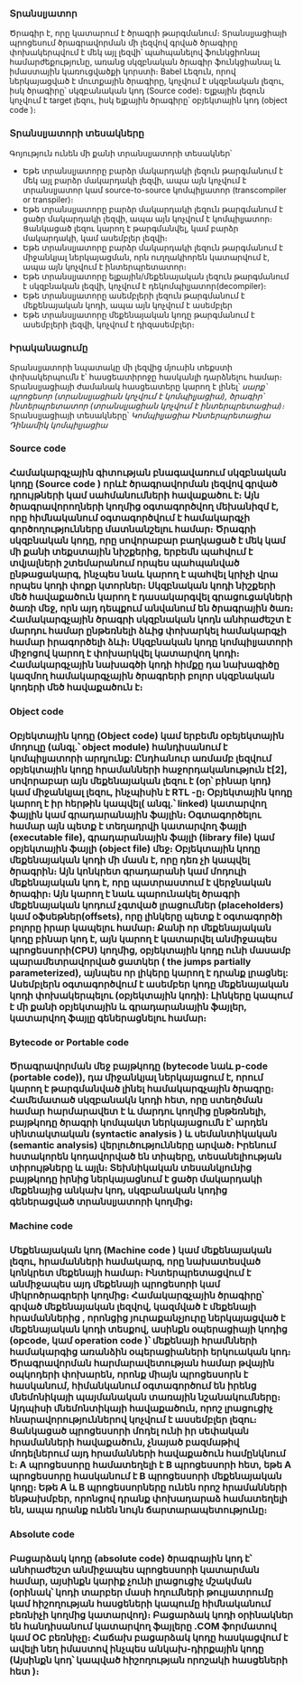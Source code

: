 <div>
    <h3> Տրանսլյատոր </h3>
    <p>
        Ծրագիր է, որը կատարում է ծրագրի թարգմանում։ Տրանսլյացիայի պրոցեսում ծրագրավորման մի լեզվով գրված ծրագիրը փոխակերպվում է մեկ այլ լեզվի՝ պահպանելով ֆունկցիոնալ համարժեքությունը, առանց սկզբնական ծրագիր ֆունկցիանալ և իմաստային կառուցվածքի կորստի։ Babel
        Լեզուն, որով ներկայացված է մուտքային ծրագիրը, կոչվում է սկզբնական լեզու, իսկ ծրագիրը՝ սկզբանական կոդ (Source code)։ Ելքային լեզուն կոչվում է target լեզու, իսկ ելքային ծրագիրը՝ օբյեկտային կոդ (object code )։
    <p>
    <h3>Տրանսլյատորի տեսակները</h3>
    Գոյություն ունեն մի քանի տրանսլյատորի տեսակներ՝
    <ul>
        <li> Եթե տրանսլյատորը բարձր մակարդակի լեզուն թարգմանում է մեկ այլ բարձր մակարդակի լեզվի, ապա այն կոչվում է տրանսլյատոր կամ source-to-source կոմպիլյատոր (transcompiler or transpiler)։</li>
        <li> Եթե տրանսլյատորը բարձր մակարդակի լեզուն թարգմանում է ցածր մակարդակի լեզվի, ապա այն կոչվում է կոմպիլյատոր։ Ցանկացած լեզու կարող է թարգմանվել, կամ բարձր մակարդակի, կամ ասեմբլեր լեզվի։</li>
        <li> Եթե տրանսլյատորը բարձր մակարդակի լեզուն թարգմանում է միջանկյալ ներկայացման, որն ուղղակիորեն կատարվում է, ապա այն կոչվում է ինտերպրետատոր։</li>
        <li>Եթե տրանսլյատորը ելքային/մեքենայական լեզուն թարգմանում է սկզբնական լեզվի, կոչվում է դեկոմպիլյատոր(decompiler)։</li>
        <li>Եթե տրանսլյատորը ասեմբլերի լեզուն թարգմանում է մեքենայական կոդի, ապա այն կոչվում է ասեմբլեր</li>
        <li>Եթե տրանսլյատորը մեքենայական կոդը թարգմանում է ասեմբլերի լեզվի, կոչվում է դիզասեմբլեր։</li>
    </ul>
    <h3>Իրականացումը</h3>
    Տրանսլյատորի նպատակը մի լեզվից մյուսին տեքստի փոխակերպումն է՝ հասցեատիրոջը հասկանլի դարձնելու համար։ Տրանսլյացիայի ժամանակ հասցեատերը կարող է լինել՝
    <i>սարք՝ պրոցեսոր (տրանսլյացիան կոչվում է կոմպիլյացիա),</i>
    <i>ծրագիր՝ ինտերպրետատոր (տրանսլյացիան կոչվում է ինտերպրետացիա)։</i>
    Տրանսլյացիայի տեսակները՝
    <i>Կոմպիլյացիա</i>
    <i>Ինտերպրետացիա</i>
    <i>Դինամիկ կոմպիլյացիա</i>
<div>

<div>
    <h3>Source code<h3>
    <p>
        Համակարգչային գիտության բնագավառում սկզբնական կոդը (Source code ) որևէ ծրագրավորման լեզվով գրված դրույթների կամ սահմանումների հավաքածու է։ Այն ծրագրավորողների կողմից օգտագործվող մեխանիզմ է, որը հիմնականում օգտագործվում է համակարգչի գործողությունները մատնանշելու համար։ Ծրագրի սկզբնական կոդը, որը սովորաբար բաղկացած է մեկ կամ մի քանի տեքստային նիշքերից, երբեմն պահվում է տվյալների շտեմարանում որպես պահպանված ընթացակարգ, ինչպես նաև կարող է պահվել կրիչի վրա որպես կոդի փոքր կտորներ։ Սկզբնական կոդի նիշքերի մեծ հավաքածուն կարող է դասակարգվել գրացուցակների ծառի մեջ, որն այդ դեպքում անվանում են ծրագրային ծառ։ Համակարգչային ծրագրի սկզբնական կոդն անհրաժեշտ է մարդու համար ընթեռնելի ձևից փոխարկել համակարգչի համար իրագործելի ձևի։ Սկզբնական կոդը կոմպիլյատորի միջոցով կարող է փոխարկվել կատարվող կոդի։ Համակարգչային նախագծի կոդի հիմքը դա նախագիծը կազմող համակարգչային ծրագրերի բոլոր սկզբնական կոդերի մեծ հավաքածուն է։
    </p>
</div>

<div>
    <h3>Object code<h3>
    <p>
        Օբյեկտային կոդը (Object code) կամ երբեմն օբեյեկտային մոդուլը (անգլ.՝ object module) հանդիսանում է կոմպիլյատորի արդյունք: Ընդհանուր առմամբ լեզվում օբյեկտային կոդը հրամանների հաջորդականություն է[2], սովորաբար այն մեքենայական լեզու է (օր՝ բինար կոդ) կամ միջանկյալ լեզու, ինչպիսին է RTL -ը։
        Օբյեկտային կոդը կարող է իր հերթին կապվել( անգլ.՝ linked) կատարվող ֆայլին կամ գրադարանային ֆայլին։ Օգտագործելու համար այն պետք է տեղադրվի կատարվող ֆայլի (executable file), գրադարանային ֆայլի (library file) կամ օբյեկտային ֆայլի (object file) մեջ։
        Օբյեկտային կոդը մեքենայական կոդի մի մասն է, որը դեռ չի կապվել ծրագրին։ Այն կոնկրետ գրադարանի կամ մոդուլի մեքենայական կոդ է, որը պատրաստում է վերջնական ծրագիր։ Այն կարող է նաև պարունակել ծրագրի մեքենայական կոդում չգտված լրացումներ (placeholders) կամ օֆսեթներ(offsets), որը լինկերը պետք է օգտագործի բոլորը իրար կապելու համար։ Քանի որ մեքենայական կոդը բինար կոդ է, այն կարող է կատարվել անմիջապես պրոցեսսորի(CPU) կողմից, օբյեկտային կոդը ունի մասամբ պարամետրավորված ցատկեր ( the jumps partially parameterized), այնպես որ լիկերը կարող է դրանք լրացնել:
        Ասեմբլերն օգտագործվում է ասեմբեր կոդը մեքենայական կոդի փոխակերպելու (օբյեկտային կոդի): Լինկերը կապում է մի քանի օբյեկտային և գրադարանային ֆայլեր, կատարվող ֆայլը գեներացնելու համար։
    </p>
</div>

<div>
    <h3>Bytecode or Portable code <h3>
    <p>
        Ծրագրավորման մեջ բայթկոդը (bytecode նաև p-code (portable code)), դա միջանկյալ ներկայացում է, որում կարող է թարգմանված լինել համակարգչային ծրագրը։ Համեմատած սկզբանակն կոդի հետ, որը ստեղծման համար հարմարավետ է և մարդու կողմից ընթեռնելի, բայթկոդը ծրագրի կոմպակտ ներկայացումն է՝ արդեն սինտակտական (syntactic analysis ) և սեմանտիկական (semantic analysis) վերլուծությունները արված։ Իրենում հստակորեն կոդավորված են տիպերը, տեսանելիության տիրույթները և այլն։ Տեխնիկական տեսանկյունից բայթկոդը իրնից ներկայացնում է ցածր մակարդակի մեքենայից անկախ կոդ, սկզբանական կոդից գեներացված տրանսլյատորի կողմից։
    </p>
</div>

<div>
    <h3>Machine code <h3>
    <p>
        Մեքենայական կոդ (Machine code ) կամ մեքենայական լեզու, հրամանների համակարգ, որը նախատեսված կոնկրետ մեքենայի համար։ Ինտերպրետացվում է անմիջապես այդ մեքենայի պրոցեսորի կամ միկրոծրագրերի կողմից։ Համակարգչային ծրագիրը՝ գրված մեքենայական լեզվով, կազմված է մեքենայի հրամաններից , որոնցից յուրաքանչյուրը ներկայացված է մեքենայական կոդի տեսքով, ասինքն օպերացիայի կոդից (opcode, կամ operation code )՝ մեքենայի հրամնների համակարգից առանձին օպերացիաների երկուական կոդ։ Ծրագրավորման հարմարավետության համար թվային օպկոդերի փոխարեն, որոնք միայն պրոցեսսորն է հասկանում, հիմանկանում օգտագործում են իրենց մնեմոնիկայի պայմանական տառային նշանակումները։ Այդպիսի մնեմոնտիկայի հավաքածուն, որոշ լրացուցիչ հնարավորություններով կոչվում է ասսեմբլեր լեզու։
        Ցանկացած պրոցեսսորի մոդել ունի իր սեփական հրամանների հավաքածուն, չնայած բազմաթիվ մոդելներում այդ հրամանների հավաքածուն համընկնում է։ A պրոցեսսորը համատեղելի է B պրոցեսսորի հետ, եթե A պրոցեսսորը հասկանում է B պրոցեսսորի մեքենայական կոդը։ Եթե A և B պրոցեսսորները ունեն որոշ հրամանների ենթախմբեր, որոնցով դրանք փոխադարաձ համատեղելի են, ապա դրանք ունեն նույն ճարտարապետությունը։
    </p>
</div>

<div>
    <h3>Absolute code <h3>
    <p>
        Բացարձակ կոդը (absolute code) ծրագրային կոդ է՝ անհրաժեշտ անմիջապես պրոցեսսորի կատարման համար, այսինքն կարիք չունի լրացուցիչ մշակման (օրինակ՝ կոդի տարբեր մասի հղումների թուլյատրումը կամ հիշողության հասցեների կապումը հիմնականում բեռնիչի կողմից կատարվող)։ Բացարձակ կոդի օրինակներ են հանդիսանում կատարվող ֆայլերը .COM ֆորմատով կամ ОС բեռնիչը։ Հաճախ բացարձակ կոդը հասկացվում է ավելի նեղ իմաստով ինչպես անկախ-դիրքային կոդը (Այսինքն կոդ՝ կապված հիշողության որոշակի հասցեների հետ )։
    </p>
</div>

